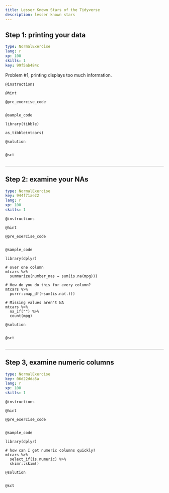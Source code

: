```yaml
---
title: Lesser Known Stars of the Tidyverse
description: lesser known stars
---
```


## Step 1: printing your data

```yaml
type: NormalExercise
lang: r
xp: 100
skills: 1
key: 99f5ab484c
```

Problem #1, printing displays too much information.

`@instructions`


`@hint`


`@pre_exercise_code`

```{r}

```

`@sample_code`

```{r}
library(tibble)

as_tibble(mtcars)
```

`@solution`

```{r}

```

`@sct`

```{r}

```

---
## Step 2: examine your NAs

```yaml
type: NormalExercise
key: 944f71ae22
lang: r
xp: 100
skills: 1
```


`@instructions`

`@hint`

`@pre_exercise_code`
```{r}

```

`@sample_code`
```{r}
library(dplyr)

# over one column
mtcars %>%
  summarize(number_nas = sum(is.na(mpg)))

# How do you do this for every column?
mtcars %>%
  purrr::map_df(~sum(is.na(.)))

# Missing values aren't NA
mtcars %>%
  na_if("") %>%
  count(mpg)
```

`@solution`
```{r}

```

`@sct`
```{r}

```

---
## Step 3, examine numeric columns

```yaml
type: NormalExercise
key: 06d22dda5a
lang: r
xp: 100
skills: 1
```


`@instructions`

`@hint`

`@pre_exercise_code`
```{r}

```

`@sample_code`
```{r}
library(dplyr)

# how can I get numeric columns quickly?
mtcars %>%
  select_if(is.numeric) %>%
  skimr::skim()
```

`@solution`
```{r}

```

`@sct`
```{r}

```
